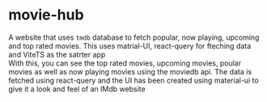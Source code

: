 # movie-hub
A website that uses `tmdb` database to fetch popular, now playing, upcoming and top rated movies. This uses matrial-UI, react-query for fteching data and ViteTS as the satrter app   
With this, you can see the top rated movies, upcoming movies, poular movies as well as now playing movies using the moviedb api. The data is fetched using react-query and the UI has been created using material-ui to give it a look and feel of an IMdb website
